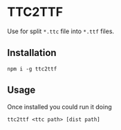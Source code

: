 # TTC2TTF

Use for split `*.ttc` file into `*.ttf` files.

## Installation
```
npm i -g ttc2ttf
```

## Usage
Once installed you could run it doing
```
ttc2ttf <ttc path> [dist path]
```